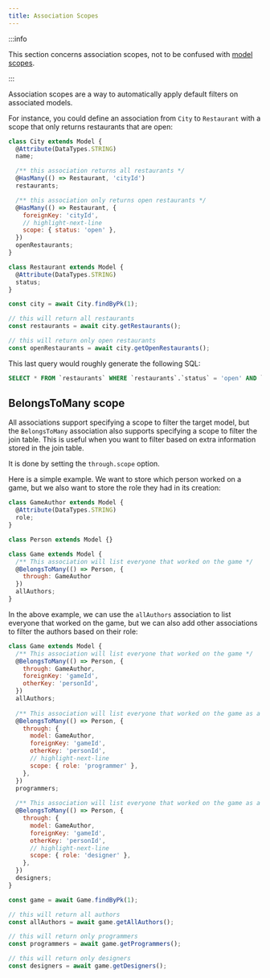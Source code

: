 ```yaml
---
title: Association Scopes
---
```


:::info

This section concerns association scopes, not to be confused with [model scopes](../other-topics/scopes.md).

:::

Association scopes are a way to automatically apply default filters on associated models.

For instance, you could define an association from `City` to `Restaurant` with a scope that only returns restaurants that are open:

```js
class City extends Model {
  @Attribute(DataTypes.STRING)
  name;

  /** this association returns all restaurants */
  @HasMany(() => Restaurant, 'cityId')
  restaurants;

  /** this association only returns open restaurants */
  @HasMany(() => Restaurant, {
    foreignKey: 'cityId',
    // highlight-next-line
    scope: { status: 'open' },
  })
  openRestaurants;
}

class Restaurant extends Model {
  @Attribute(DataTypes.STRING)
  status;
}

const city = await City.findByPk(1);

// this will return all restaurants
const restaurants = await city.getRestaurants();

// this will return only open restaurants
const openRestaurants = await city.getOpenRestaurants();
```

This last query would roughly generate the following SQL:

```sql
SELECT * FROM `restaurants` WHERE `restaurants`.`status` = 'open' AND `restaurants`.`cityId` = 1;
```

## BelongsToMany scope

All associations support specifying a scope to filter the target model, but the `BelongsToMany` association 
also supports specifying a scope to filter the join table. This is useful when you want to filter based on extra information
stored in the join table.

It is done by setting the `through.scope` option.

Here is a simple example. We want to store which person worked on a game, but we also want to store the role they had in its creation:

```js
class GameAuthor extends Model {
  @Attribute(DataTypes.STRING)
  role;
}

class Person extends Model {}

class Game extends Model {
  /** This association will list everyone that worked on the game */
  @BelongsToMany(() => Person, {
    through: GameAuthor
  })
  allAuthors;
}
```

In the above example, we can use the `allAuthors` association to list everyone that worked on the game, but we can
also add other associations to filter the authors based on their role:

```js
class Game extends Model {
  /** This association will list everyone that worked on the game */
  @BelongsToMany(() => Person, {
    through: GameAuthor,
    foreignKey: 'gameId',
    otherKey: 'personId',
  })
  allAuthors;
  
  /** This association will list everyone that worked on the game as a programmer */
  @BelongsToMany(() => Person, {
    through: { 
      model: GameAuthor,
      foreignKey: 'gameId',
      otherKey: 'personId',
      // highlight-next-line
      scope: { role: 'programmer' },
    },
  })
  programmers;
  
  /** This association will list everyone that worked on the game as a designer */
  @BelongsToMany(() => Person, {
    through: {
      model: GameAuthor,
      foreignKey: 'gameId',
      otherKey: 'personId',
      // highlight-next-line
      scope: { role: 'designer' },
    },
  })
  designers;
}

const game = await Game.findByPk(1);

// this will return all authors
const allAuthors = await game.getAllAuthors();

// this will return only programmers
const programmers = await game.getProgrammers();

// this will return only designers
const designers = await game.getDesigners();
```

